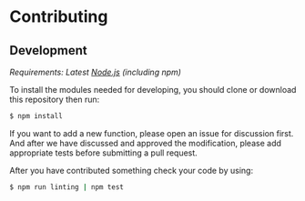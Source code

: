 # Contributing

## Development

_Requirements: Latest [Node.js][node-js] (including npm)_

To install the modules needed for developing, you should clone or download this repository then run:

```bash
$ npm install
```

If you want to add a new function, please open an issue for discussion first. And after we have discussed and approved the modification, please add appropriate tests before submitting a pull request.

After you have contributed something check your code by using:

```bash
$ npm run linting | npm test
```

[node-js]: https://nodejs.org/en/
